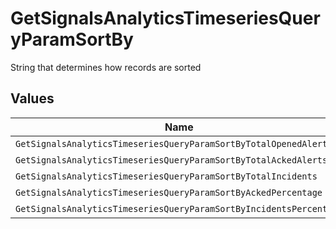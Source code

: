 # GetSignalsAnalyticsTimeseriesQueryParamSortBy

String that determines how records are sorted


## Values

| Name                                                               | Value                                                              |
| ------------------------------------------------------------------ | ------------------------------------------------------------------ |
| `GetSignalsAnalyticsTimeseriesQueryParamSortByTotalOpenedAlerts`   | total_opened_alerts                                                |
| `GetSignalsAnalyticsTimeseriesQueryParamSortByTotalAckedAlerts`    | total_acked_alerts                                                 |
| `GetSignalsAnalyticsTimeseriesQueryParamSortByTotalIncidents`      | total_incidents                                                    |
| `GetSignalsAnalyticsTimeseriesQueryParamSortByAckedPercentage`     | acked_percentage                                                   |
| `GetSignalsAnalyticsTimeseriesQueryParamSortByIncidentsPercentage` | incidents_percentage                                               |